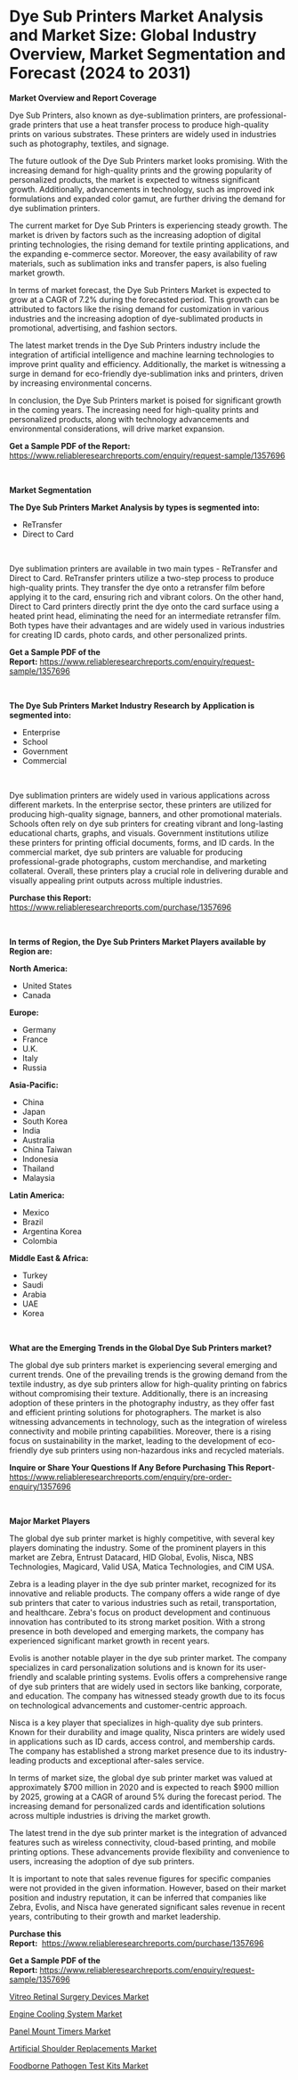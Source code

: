 <p><h1>Dye Sub Printers Market Analysis and Market Size: Global Industry Overview, Market Segmentation and Forecast (2024 to 2031)</h1></p><p><strong>Market Overview and Report Coverage</strong></p>
<p><p>Dye Sub Printers, also known as dye-sublimation printers, are professional-grade printers that use a heat transfer process to produce high-quality prints on various substrates. These printers are widely used in industries such as photography, textiles, and signage.</p><p>The future outlook of the Dye Sub Printers market looks promising. With the increasing demand for high-quality prints and the growing popularity of personalized products, the market is expected to witness significant growth. Additionally, advancements in technology, such as improved ink formulations and expanded color gamut, are further driving the demand for dye sublimation printers.</p><p>The current market for Dye Sub Printers is experiencing steady growth. The market is driven by factors such as the increasing adoption of digital printing technologies, the rising demand for textile printing applications, and the expanding e-commerce sector. Moreover, the easy availability of raw materials, such as sublimation inks and transfer papers, is also fueling market growth.</p><p>In terms of market forecast, the Dye Sub Printers Market is expected to grow at a CAGR of 7.2% during the forecasted period. This growth can be attributed to factors like the rising demand for customization in various industries and the increasing adoption of dye-sublimated products in promotional, advertising, and fashion sectors.</p><p>The latest market trends in the Dye Sub Printers industry include the integration of artificial intelligence and machine learning technologies to improve print quality and efficiency. Additionally, the market is witnessing a surge in demand for eco-friendly dye-sublimation inks and printers, driven by increasing environmental concerns.</p><p>In conclusion, the Dye Sub Printers market is poised for significant growth in the coming years. The increasing need for high-quality prints and personalized products, along with technology advancements and environmental considerations, will drive market expansion.</p></p>
<p><strong>Get a Sample PDF of the Report:</strong> <a href="https://www.reliableresearchreports.com/enquiry/request-sample/1357696">https://www.reliableresearchreports.com/enquiry/request-sample/1357696</a></p>
<p>&nbsp;</p>
<p><strong>Market Segmentation</strong></p>
<p><strong>The Dye Sub Printers Market Analysis by types is segmented into:</strong></p>
<p><ul><li>ReTransfer</li><li>Direct to Card</li></ul></p>
<p>&nbsp;</p>
<p><p>Dye sublimation printers are available in two main types - ReTransfer and Direct to Card. ReTransfer printers utilize a two-step process to produce high-quality prints. They transfer the dye onto a retransfer film before applying it to the card, ensuring rich and vibrant colors. On the other hand, Direct to Card printers directly print the dye onto the card surface using a heated print head, eliminating the need for an intermediate retransfer film. Both types have their advantages and are widely used in various industries for creating ID cards, photo cards, and other personalized prints.</p></p>
<p><strong>Get a Sample PDF of the Report:</strong>&nbsp;<a href="https://www.reliableresearchreports.com/enquiry/request-sample/1357696">https://www.reliableresearchreports.com/enquiry/request-sample/1357696</a></p>
<p>&nbsp;</p>
<p><strong>The Dye Sub Printers Market Industry Research by Application is segmented into:</strong></p>
<p><ul><li>Enterprise</li><li>School</li><li>Government</li><li>Commercial</li></ul></p>
<p>&nbsp;</p>
<p><p>Dye sublimation printers are widely used in various applications across different markets. In the enterprise sector, these printers are utilized for producing high-quality signage, banners, and other promotional materials. Schools often rely on dye sub printers for creating vibrant and long-lasting educational charts, graphs, and visuals. Government institutions utilize these printers for printing official documents, forms, and ID cards. In the commercial market, dye sub printers are valuable for producing professional-grade photographs, custom merchandise, and marketing collateral. Overall, these printers play a crucial role in delivering durable and visually appealing print outputs across multiple industries.</p></p>
<p><strong>Purchase this Report:</strong>&nbsp; <a href="https://www.reliableresearchreports.com/purchase/1357696">https://www.reliableresearchreports.com/purchase/1357696</a></p>
<p>&nbsp;</p>
<p><strong>In terms of Region, the Dye Sub Printers Market Players available by Region are:</strong></p>
<p>
    <p> <strong> North America: </strong>
        <ul>
            <li>United States</li>
            <li>Canada</li>
        </ul>
        </p> 
    <p> <strong> Europe: </strong>
        <ul>
            <li>Germany</li>
            <li>France</li>
            <li>U.K.</li>
            <li>Italy</li>
            <li>Russia</li>
        </ul>
        </p> 
    <p> <strong> Asia-Pacific: </strong>
        <ul>
            <li>China</li>
            <li>Japan</li>
            <li>South Korea</li>
            <li>India</li>
            <li>Australia</li>
            <li>China Taiwan</li>
            <li>Indonesia</li>
            <li>Thailand</li>
            <li>Malaysia</li>
        </ul>
        </p> 
    <p> <strong> Latin America: </strong>
        <ul>
            <li>Mexico</li>
            <li>Brazil</li>
            <li>Argentina Korea</li>
            <li>Colombia</li>
        </ul>
        </p> 
    <p> <strong> Middle East & Africa: </strong>
        <ul>
            <li>Turkey</li>
            <li>Saudi</li>
            <li>Arabia</li>
            <li>UAE</li>
            <li>Korea</li>
        </ul>
    </p>
    </p>
<p>&nbsp;</p>
<p><strong>What are the Emerging Trends in the Global Dye Sub Printers market?</strong></p>
<p><p>The global dye sub printers market is experiencing several emerging and current trends. One of the prevailing trends is the growing demand from the textile industry, as dye sub printers allow for high-quality printing on fabrics without compromising their texture. Additionally, there is an increasing adoption of these printers in the photography industry, as they offer fast and efficient printing solutions for photographers. The market is also witnessing advancements in technology, such as the integration of wireless connectivity and mobile printing capabilities. Moreover, there is a rising focus on sustainability in the market, leading to the development of eco-friendly dye sub printers using non-hazardous inks and recycled materials.</p></p>
<p><strong>Inquire or Share Your Questions If Any Before Purchasing This Report</strong>- <a href="https://www.reliableresearchreports.com/enquiry/pre-order-enquiry/1357696">https://www.reliableresearchreports.com/enquiry/pre-order-enquiry/1357696</a></p>
<p>&nbsp;</p>
<p><strong>Major Market Players</strong></p>
<p><p>The global dye sub printer market is highly competitive, with several key players dominating the industry. Some of the prominent players in this market are Zebra, Entrust Datacard, HID Global, Evolis, Nisca, NBS Technologies, Magicard, Valid USA, Matica Technologies, and CIM USA.</p><p>Zebra is a leading player in the dye sub printer market, recognized for its innovative and reliable products. The company offers a wide range of dye sub printers that cater to various industries such as retail, transportation, and healthcare. Zebra's focus on product development and continuous innovation has contributed to its strong market position. With a strong presence in both developed and emerging markets, the company has experienced significant market growth in recent years.</p><p>Evolis is another notable player in the dye sub printer market. The company specializes in card personalization solutions and is known for its user-friendly and scalable printing systems. Evolis offers a comprehensive range of dye sub printers that are widely used in sectors like banking, corporate, and education. The company has witnessed steady growth due to its focus on technological advancements and customer-centric approach.</p><p>Nisca is a key player that specializes in high-quality dye sub printers. Known for their durability and image quality, Nisca printers are widely used in applications such as ID cards, access control, and membership cards. The company has established a strong market presence due to its industry-leading products and exceptional after-sales service.</p><p>In terms of market size, the global dye sub printer market was valued at approximately $700 million in 2020 and is expected to reach $900 million by 2025, growing at a CAGR of around 5% during the forecast period. The increasing demand for personalized cards and identification solutions across multiple industries is driving the market growth.</p><p>The latest trend in the dye sub printer market is the integration of advanced features such as wireless connectivity, cloud-based printing, and mobile printing options. These advancements provide flexibility and convenience to users, increasing the adoption of dye sub printers.</p><p>It is important to note that sales revenue figures for specific companies were not provided in the given information. However, based on their market position and industry reputation, it can be inferred that companies like Zebra, Evolis, and Nisca have generated significant sales revenue in recent years, contributing to their growth and market leadership.</p></p>
<p><strong>Purchase this Report:</strong>&nbsp;&nbsp;<a href="https://www.reliableresearchreports.com/purchase/1357696">https://www.reliableresearchreports.com/purchase/1357696</a></p>
<p></p>
<p><strong>Get a Sample PDF of the Report:</strong>&nbsp;<a href="https://www.reliableresearchreports.com/enquiry/request-sample/1357696">https://www.reliableresearchreports.com/enquiry/request-sample/1357696</a></p>
<p><p><a href="https://medium.com/@sharonmurphy49/vitreo-retinal-surgery-devices-market-size-market-outlook-and-market-forecast-2023-to-2030-23326eb26337">Vitreo Retinal Surgery Devices Market</a></p><p><a href="https://github.com/Chiragrp24/Market-Research-Report-List-2/blob/main/engine-cooling-system-market.md">Engine Cooling System Market</a></p><p><a href="https://github.com/YashRP12/Market-Research-Report-List-2/blob/main/panel-mount-timers-market.md">Panel Mount Timers Market</a></p><p><a href="https://medium.com/@sharonmurphy49/artificial-shoulder-replacements-market-research-report-its-history-and-forecast-2023-to-2030-0f1578f2e78e">Artificial Shoulder Replacements Market</a></p><p><a href="https://medium.com/@sharonmurphy49/foodborne-pathogen-test-kits-market-the-key-to-successful-business-strategy-forecast-till-2030-f83491625607">Foodborne Pathogen Test Kits Market</a></p></p>